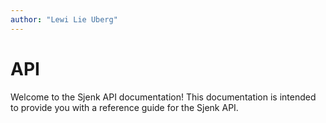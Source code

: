 ```yaml
---
author: "Lewi Lie Uberg"
---
```


# API <!-- omit in toc -->

Welcome to the Sjenk API documentation! This documentation is intended to provide you with a reference guide for the Sjenk API.
